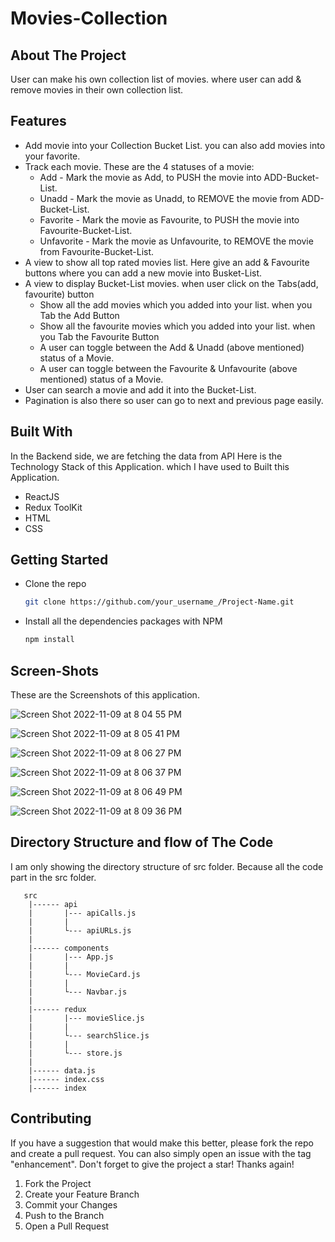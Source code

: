 # Movies-Collection


## About The Project

User can make his own collection list of movies. where user can add & remove movies in their own collection list. 

## Features
-  Add movie into your Collection Bucket List. you can also add movies into your favorite.
-  Track each movie. These are the 4 statuses of a movie:
   -  Add - Mark the movie as Add, to PUSH the movie into ADD-Bucket-List. 
   -  Unadd - Mark the movie as Unadd, to REMOVE the movie from ADD-Bucket-List. 
   -  Favorite - Mark the movie as Favourite, to PUSH the movie into Favourite-Bucket-List. 
   -  Unfavorite - Mark the movie as Unfavourite, to REMOVE the movie from Favourite-Bucket-List.
-  A view to show all top rated movies list. Here give an add & Favourite buttons where you can add a new movie into Busket-List.
-  A view to display Bucket-List movies. when user click on the Tabs(add, favourite) button 
   -  Show all the add movies which you added into your list. when you Tab the Add Button
   -  Show all the favourite movies which you added into your list. when you Tab the Favourite Button
   -  A user can toggle between the Add & Unadd (above mentioned) status of a Movie. 
   -  A user can toggle between the Favourite & Unfavourite (above mentioned) status of a Movie.
-  User can search a movie and add it into the Bucket-List.
-  Pagination is also there so user can go to next and previous page easily.

## Built With

In the Backend side, we are fetching the data from API
Here is the Technology Stack of this Application. which I have used to Built this Application.

-  ReactJS
-  Redux ToolKit
-  HTML
-  CSS

<!-- GETTING STARTED -->

## Getting Started

- Clone the repo
   ```sh
   git clone https://github.com/your_username_/Project-Name.git
   ```
- Install all the dependencies packages with NPM
   ```sh
   npm install
   ```

## Screen-Shots 

These are the Screenshots of this application.


![Screen Shot 2022-11-09 at 8 04 55 PM](https://user-images.githubusercontent.com/25861228/200859157-6c45239e-448e-45ce-8302-c05c8095cbe2.png)
   
![Screen Shot 2022-11-09 at 8 05 41 PM](https://user-images.githubusercontent.com/25861228/200859169-15d06ff5-4ae8-43e3-a2e5-76c82cc8dd92.png)

![Screen Shot 2022-11-09 at 8 06 27 PM](https://user-images.githubusercontent.com/25861228/200859187-bfaf1aba-98a0-4d21-a54d-e683a7a0f067.png)

![Screen Shot 2022-11-09 at 8 06 37 PM](https://user-images.githubusercontent.com/25861228/200859249-eebecdf5-2bad-4f4d-95e2-c42eb6150571.png)

![Screen Shot 2022-11-09 at 8 06 49 PM](https://user-images.githubusercontent.com/25861228/200859271-1045c626-c054-4d0f-bde7-733a1d703511.png)

![Screen Shot 2022-11-09 at 8 09 36 PM](https://user-images.githubusercontent.com/25861228/200859777-50a9ed96-61df-4ac2-b2f1-13d20181511f.png)


## Directory Structure and flow of The Code

I am only showing the directory structure of src folder. Because all the code part in the src folder.

       src
        |------ api
        |       |--- apiCalls.js
        |       |     
        |       └--- apiURLs.js             
        |             
        |------ components
        |       |--- App.js
        |       |     
        |       └--- MovieCard.js  
        |       |     
        |       └--- Navbar.js
        |            
        |------ redux
        |       |--- movieSlice.js
        |       |     
        |       └--- searchSlice.js  
        |       |     
        |       └--- store.js
        |         
        |------ data.js
        |------ index.css
        |------ index
      
      

<!-- CONTRIBUTING -->

## Contributing

If you have a suggestion that would make this better, please fork the repo and create a pull request. You can also simply open an issue with the tag "enhancement".
Don't forget to give the project a star! Thanks again!

1. Fork the Project
2. Create your Feature Branch
3. Commit your Changes
4. Push to the Branch
5. Open a Pull Request
